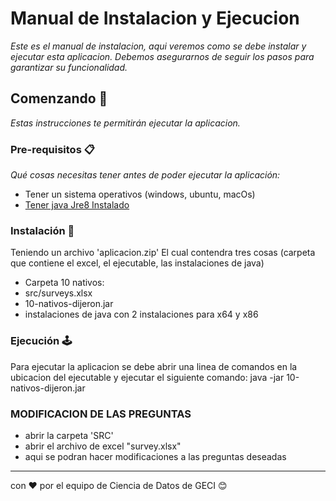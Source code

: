# Manual de Instalacion y Ejecucion

_Este es el manual de instalacion, aqui veremos como se debe instalar y ejecutar esta aplicacion.
Debemos asegurarnos de seguir los pasos para garantizar su funcionalidad._

## Comenzando 🚀

_Estas instrucciones te permitirán ejecutar la aplicacion._



### Pre-requisitos 📋

_Qué cosas necesitas tener antes de poder ejecutar la aplicación:_
- Tener un sistema operativos (windows, ubuntu, macOs)
- [Tener java Jre8 Instalado](https://www.oracle.com/mx/java/technologies/javase-jre8-downloads.html)


### Instalación 🔧

Teniendo un archivo 'aplicacion.zip'
El cual contendra tres cosas (carpeta que contiene el excel, el ejecutable, las instalaciones de java)
- Carpeta 10 nativos:
- src/surveys.xlsx
- 10-nativos-dijeron.jar
- instalaciones de java con 2 instalaciones para x64 y x86

### Ejecución 🕹
Para ejecutar la aplicacion se debe abrir una linea de comandos en la ubicacion del ejecutable
y ejecutar el siguiente comando:
java -jar 10-nativos-dijeron.jar

### MODIFICACION DE LAS PREGUNTAS
- abrir la carpeta 'SRC'
- abrir el archivo de excel "survey.xlsx"
- aqui se podran hacer modificaciones a las preguntas deseadas

---
con ❤️ por el equipo de Ciencia de Datos de GECI 😊

